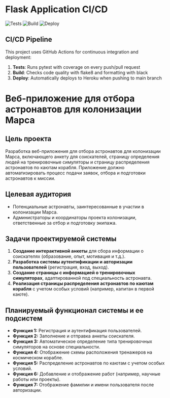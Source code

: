 # Flask Application CI/CD

![Tests](https://github.com/yourusername/mars/actions/workflows/test.yml/badge.svg)
![Build](https://github.com/yourusername/mars/actions/workflows/build.yml/badge.svg)
![Deploy](https://github.com/yourusername/mars/actions/workflows/deploy.yml/badge.svg)

## CI/CD Pipeline

This project uses GitHub Actions for continuous integration and deployment:

1. **Tests**: Runs pytest with coverage on every push/pull request
2. **Build**: Checks code quality with flake8 and formatting with black
3. **Deploy**: Automatically deploys to Heroku when pushing to main branch

# Веб-приложение для отбора астронавтов для колонизации Марса

## Цель проекта
Разработка веб-приложения для отбора астронавтов для колонизации Марса, включающего анкету для соискателей, страницу определения людей на тренировочные симуляторы и страницу распределения астронавтов по каютам корабля. Приложение должно автоматизировать процесс подачи заявок, отбора и подготовки астронавтов к миссии.

## Целевая аудитория
- Потенциальные астронавты, заинтересованные в участии в колонизации Марса.
- Администраторы и координаторы проекта колонизации, ответственные за отбор и подготовку экипажа.

## Задачи проектируемой системы
1. **Создание интерактивной анкеты** для сбора информации о соискателях (образование, опыт, мотивация и т.д.).
2. **Разработка системы аутентификации и авторизации пользователей** (регистрация, вход, выход).
3. **Создание страницы с информацией о тренировочных симуляторах**, адаптированной под специальность астронавта.
4. **Реализация страницы распределения астронавтов по каютам корабля** с учетом особых условий (например, капитан в первой каюте).

## Планируемый функционал системы и ее подсистем
- **Функция 1:** Регистрация и аутентификация пользователей.
- **Функция 2:** Заполнение и отправка анкеты соискателя.
- **Функция 3:** Автоматическое определение типа тренировочных симуляторов на основе специальности.
- **Функция 4:** Отображение схемы расположения тренажеров на космическом корабле.
- **Функция 5:** Распределение астронавтов по каютам с учетом особых условий.
- **Функция 6:** Добавление и отображение работ (например, научные работы или проекты).
- **Функция 7:** Отображение фамилии и имени пользователя после авторизации.